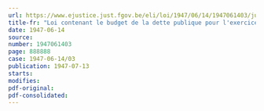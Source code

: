 ```yaml
---
url: https://www.ejustice.just.fgov.be/eli/loi/1947/06/14/1947061403/justel
title-fr: "Loi contenant le budget de la dette publique pour l'exercice 1947"
date: 1947-06-14
source:
number: 1947061403
page: 888888
case: 1947-06-14/03
publication: 1947-07-13
starts:
modifies:
pdf-original:
pdf-consolidated:
---
```



